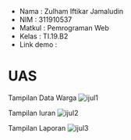 - Nama : Zulham Iftikar Jamaludin
- NIM : 311910537
- Matkul : Pemrograman Web
- Kelas : TI.19.B2
- Link demo : 
# UAS 

Tampilan Data Warga
![ijul1](https://user-images.githubusercontent.com/81525166/126377445-226eaf92-871a-404e-a114-a6281e5fde45.png)


Tampilan Iuran
![ijul2](https://user-images.githubusercontent.com/81525166/126377464-a75c83df-fe61-4002-9d71-ab6923458194.png)


Tampilan Laporan
![ijul3](https://user-images.githubusercontent.com/81525166/126377475-641cde69-6542-42bd-a6c6-3f1e586fbd2c.png)
